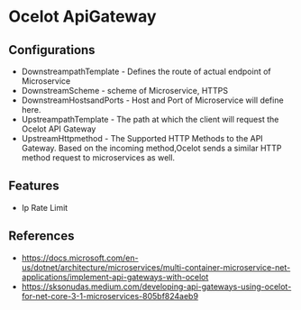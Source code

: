 <h1> Ocelot ApiGateway </h1>

<h2> Configurations </h2>

- DownstreampathTemplate -  Defines the route of actual endpoint of Microservice 
- DownstreamScheme - scheme of Microservice, HTTPS  
- DownstreamHostsandPorts - Host and Port of Microservice will define here. 
- UpstreampathTemplate - The path at which the client will request the Ocelot API Gateway 
- UpstreamHttpmethod - The Supported HTTP Methods to the API Gateway. Based on the incoming method,Ocelot sends a  similar HTTP method request to microservices as well.

<h2> Features </h2>

- Ip Rate Limit


<h2>References</h2>

- https://docs.microsoft.com/en-us/dotnet/architecture/microservices/multi-container-microservice-net-applications/implement-api-gateways-with-ocelot <br>
-  https://sksonudas.medium.com/developing-api-gateways-using-ocelot-for-net-core-3-1-microservices-805bf824aeb9
